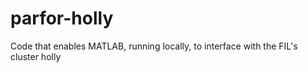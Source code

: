 # parfor-holly
Code that enables MATLAB, running locally, to interface with the FIL's cluster holly
